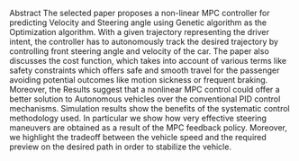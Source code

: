 Abstract
The selected paper proposes a non-linear MPC controller for predicting Velocity and Steering
angle using Genetic algorithm as the Optimization algorithm. With a given trajectory
representing the driver intent, the controller has to autonomously track the desired trajectory by
controlling front steering angle and velocity of the car. The paper also discusses the cost
function, which takes into account of various terms like safety constraints which offers safe and
smooth travel for the passenger avoiding potential outcomes like motion sickness or frequent
braking. Moreover, the Results suggest that a nonlinear MPC control could offer a better solution
to Autonomous vehicles over the conventional PID control mechanisms. Simulation results show
the benefits of the systematic control methodology used. In particular we show how very
effective steering maneuvers are obtained as a result of the MPC feedback policy. Moreover, we
highlight the tradeoff between the vehicle speed and the required preview on the desired path in
order to stabilize the vehicle.
